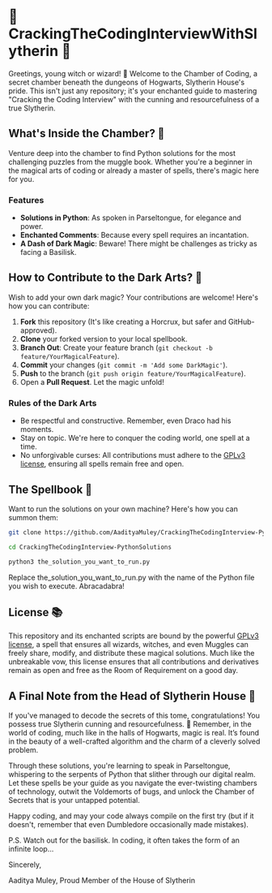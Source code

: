 # 🚀 CrackingTheCodingInterviewWithSlytherin 🚀

Greetings, young witch or wizard! 👋 Welcome to the Chamber of Coding, a secret chamber beneath the dungeons of Hogwarts, Slytherin House's pride. This isn't just any repository; it's your enchanted guide to mastering "Cracking the Coding Interview" with the cunning and resourcefulness of a true Slytherin.

## What's Inside the Chamber? 🐍

Venture deep into the chamber to find Python solutions for the most challenging puzzles from the muggle book. Whether you're a beginner in the magical arts of coding or already a master of spells, there's magic here for you.

### Features

- **Solutions in Python**: As spoken in Parseltongue, for elegance and power.
- **Enchanted Comments**: Because every spell requires an incantation.
- **A Dash of Dark Magic**: Beware! There might be challenges as tricky as facing a Basilisk.

## How to Contribute to the Dark Arts? 🤝

Wish to add your own dark magic? Your contributions are welcome! Here's how you can contribute:

1. **Fork** this repository (It's like creating a Horcrux, but safer and GitHub-approved).
2. **Clone** your forked version to your local spellbook.
3. **Branch Out**: Create your feature branch (`git checkout -b feature/YourMagicalFeature`).
4. **Commit** your changes (`git commit -m 'Add some DarkMagic'`).
5. **Push** to the branch (`git push origin feature/YourMagicalFeature`).
6. Open a **Pull Request**. Let the magic unfold!

### Rules of the Dark Arts

- Be respectful and constructive. Remember, even Draco had his moments.
- Stay on topic. We're here to conquer the coding world, one spell at a time.
- No unforgivable curses: All contributions must adhere to the [GPLv3 license](https://www.gnu.org/licenses/gpl-3.0.en.html), ensuring all spells remain free and open.

## The Spellbook 📜

Want to run the solutions on your own machine? Here's how you can summon them:

```bash
git clone https://github.com/AadityaMuley/CrackingTheCodingInterview-PythonSolutions.git
```
```bash
cd CrackingTheCodingInterview-PythonSolutions
```
```bash
python3 the_solution_you_want_to_run.py
```
Replace the_solution_you_want_to_run.py with the name of the Python file you wish to execute. Abracadabra!

## License 📚

This repository and its enchanted scripts are bound by the powerful [GPLv3 license](https://www.gnu.org/licenses/gpl-3.0.en.html), a spell that ensures all wizards, witches, and even Muggles can freely share, modify, and distribute these magical solutions. Much like the unbreakable vow, this license ensures that all contributions and derivatives remain as open and free as the Room of Requirement on a good day.

## A Final Note from the Head of Slytherin House 🐍

If you've managed to decode the secrets of this tome, congratulations! You possess true Slytherin cunning and resourcefulness. 🌟 Remember, in the world of coding, much like in the halls of Hogwarts, magic is real. It’s found in the beauty of a well-crafted algorithm and the charm of a cleverly solved problem.

Through these solutions, you're learning to speak in Parseltongue, whispering to the serpents of Python that slither through our digital realm. Let these spells be your guide as you navigate the ever-twisting chambers of technology, outwit the Voldemorts of bugs, and unlock the Chamber of Secrets that is your untapped potential.

Happy coding, and may your code always compile on the first try (but if it doesn't, remember that even Dumbledore occasionally made mistakes).

P.S. Watch out for the basilisk. In coding, it often takes the form of an infinite loop...

Sincerely,

Aaditya Muley, Proud Member of the House of Slytherin
